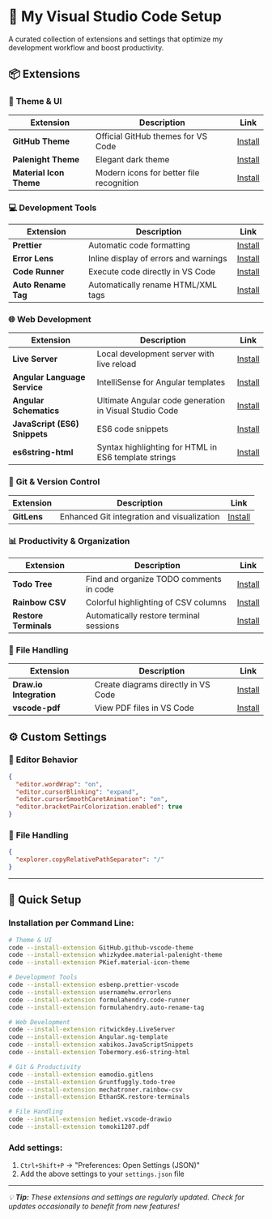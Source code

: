 # 🚀 My Visual Studio Code Setup

A curated collection of extensions and settings that optimize my development workflow and boost productivity.

## 📦 Extensions

### 🎨 **Theme & UI**
| Extension | Description | Link |
|-----------|-------------|------|
| **GitHub Theme** | Official GitHub themes for VS Code | [Install](https://marketplace.visualstudio.com/items?itemName=GitHub.github-vscode-theme) |
| **Palenight Theme** | Elegant dark theme | [Install](https://marketplace.visualstudio.com/items?itemName=whizkydee.material-palenight-theme) |
| **Material Icon Theme** | Modern icons for better file recognition | [Install](https://marketplace.visualstudio.com/items?itemName=PKief.material-icon-theme) |

### 💻 **Development Tools**
| Extension | Description | Link |
|-----------|-------------|------|
| **Prettier** | Automatic code formatting | [Install](https://marketplace.visualstudio.com/items?itemName=esbenp.prettier-vscode) |
| **Error Lens** | Inline display of errors and warnings | [Install](https://marketplace.visualstudio.com/items?itemName=usernamehw.errorlens) |
| **Code Runner** | Execute code directly in VS Code | [Install](https://marketplace.visualstudio.com/items?itemName=formulahendry.code-runner) |
| **Auto Rename Tag** | Automatically rename HTML/XML tags | [Install](https://marketplace.visualstudio.com/items?itemName=formulahendry.auto-rename-tag) |

### 🌐 **Web Development**
| Extension | Description | Link |
|-----------|-------------|------|
| **Live Server** | Local development server with live reload | [Install](https://marketplace.visualstudio.com/items?itemName=ritwickdey.LiveServer) |
| **Angular Language Service** | IntelliSense for Angular templates | [Install](https://marketplace.visualstudio.com/items?itemName=Angular.ng-template) |
| **Angular Schematics** | Ultimate Angular code generation in Visual Studio Code | [Install](https://marketplace.visualstudio.com/items?itemName=cyrilletuzi.angular-schematics) |
| **JavaScript (ES6) Snippets** | ES6 code snippets | [Install](https://marketplace.visualstudio.com/items?itemName=xabikos.JavaScriptSnippets) |
| **es6string-html** | Syntax highlighting for HTML in ES6 template strings | [Install](https://marketplace.visualstudio.com/items?itemName=Tobermory.es6-string-html) |

### 🔧 **Git & Version Control**
| Extension | Description | Link |
|-----------|-------------|------|
| **GitLens** | Enhanced Git integration and visualization | [Install](https://marketplace.visualstudio.com/items?itemName=eamodio.gitlens) |

### 📊 **Productivity & Organization**
| Extension | Description | Link |
|-----------|-------------|------|
| **Todo Tree** | Find and organize TODO comments in code | [Install](https://marketplace.visualstudio.com/items?itemName=Gruntfuggly.todo-tree) |
| **Rainbow CSV** | Colorful highlighting of CSV columns | [Install](https://marketplace.visualstudio.com/items?itemName=mechatroner.rainbow-csv) |
| **Restore Terminals** | Automatically restore terminal sessions | [Install](https://marketplace.visualstudio.com/items?itemName=EthanSK.restore-terminals) |

### 📄 **File Handling**
| Extension | Description | Link |
|-----------|-------------|------|
| **Draw.io Integration** | Create diagrams directly in VS Code | [Install](https://marketplace.visualstudio.com/items?itemName=hediet.vscode-drawio) |
| **vscode-pdf** | View PDF files in VS Code | [Install](https://marketplace.visualstudio.com/items?itemName=tomoki1207.pdf) |

## ⚙️ **Custom Settings**

### 🎯 **Editor Behavior**
```json
{
  "editor.wordWrap": "on",
  "editor.cursorBlinking": "expand",
  "editor.cursorSmoothCaretAnimation": "on",
  "editor.bracketPairColorization.enabled": true
}
```

### 📁 **File Handling**
```json
{
  "explorer.copyRelativePathSeparator": "/"
}
```

---

## 🚀 **Quick Setup**

### Installation per Command Line:
```bash
# Theme & UI
code --install-extension GitHub.github-vscode-theme
code --install-extension whizkydee.material-palenight-theme
code --install-extension PKief.material-icon-theme

# Development Tools
code --install-extension esbenp.prettier-vscode
code --install-extension usernamehw.errorlens
code --install-extension formulahendry.code-runner
code --install-extension formulahendry.auto-rename-tag

# Web Development
code --install-extension ritwickdey.LiveServer
code --install-extension Angular.ng-template
code --install-extension xabikos.JavaScriptSnippets
code --install-extension Tobermory.es6-string-html

# Git & Productivity
code --install-extension eamodio.gitlens
code --install-extension Gruntfuggly.todo-tree
code --install-extension mechatroner.rainbow-csv
code --install-extension EthanSK.restore-terminals

# File Handling
code --install-extension hediet.vscode-drawio
code --install-extension tomoki1207.pdf
```

### Add settings:
1. `Ctrl+Shift+P` → "Preferences: Open Settings (JSON)"
2. Add the above settings to your `settings.json` file

---

*💡 **Tip:** These extensions and settings are regularly updated. Check for updates occasionally to benefit from new features!*
